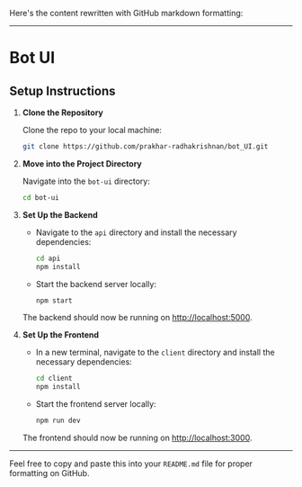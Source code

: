 Here's the content rewritten with GitHub markdown formatting:

---

# Bot UI

## Setup Instructions

1. **Clone the Repository**

   Clone the repo to your local machine:

   ```bash
   git clone https://github.com/prakhar-radhakrishnan/bot_UI.git
   ```

2. **Move into the Project Directory**

   Navigate into the `bot-ui` directory:

   ```bash
   cd bot-ui
   ```

3. **Set Up the Backend**

   - Navigate to the `api` directory and install the necessary dependencies:

     ```bash
     cd api
     npm install
     ```

   - Start the backend server locally:

     ```bash
     npm start
     ```

   The backend should now be running on [http://localhost:5000](http://localhost:5000).

4. **Set Up the Frontend**

   - In a new terminal, navigate to the `client` directory and install the necessary dependencies:

     ```bash
     cd client
     npm install
     ```

   - Start the frontend server locally:

     ```bash
     npm run dev
     ```

   The frontend should now be running on [http://localhost:3000](http://localhost:3000).

---

Feel free to copy and paste this into your `README.md` file for proper formatting on GitHub.
